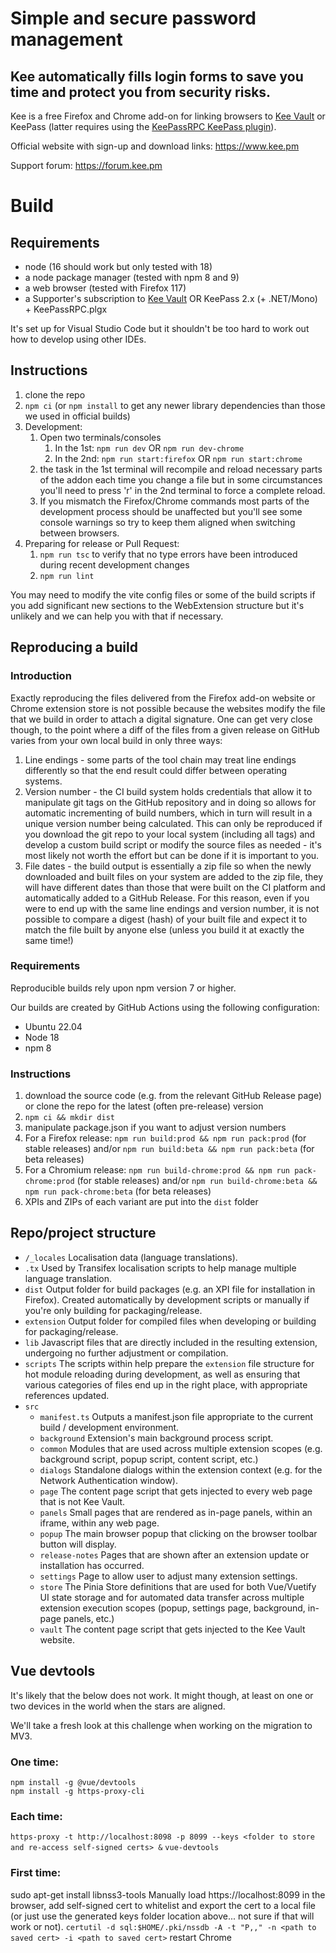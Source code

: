 # Simple and secure password management

## Kee automatically fills login forms to save you time and protect you from security risks.

Kee is a free Firefox and Chrome add-on for linking browsers to [Kee Vault](https://keevault.pm) or KeePass (latter requires using the [KeePassRPC KeePass plugin](https://github.com/kee-org/keepassrpc)).

Official website with sign-up and download links: https://www.kee.pm

Support forum: https://forum.kee.pm

# Build

## Requirements

* node (16 should work but only tested with 18)
* a node package manager (tested with npm 8 and 9)
* a web browser (tested with Firefox 117)
* a Supporter's subscription to [Kee Vault](https://keevault.pm) OR KeePass 2.x (+ .NET/Mono) + KeePassRPC.plgx

It's set up for Visual Studio Code but it shouldn't be too hard to work out how to develop using other IDEs.

## Instructions

1. clone the repo
1. `npm ci` (or `npm install` to get any newer library dependencies than those we used in official builds)
1. Development:
   1. Open two terminals/consoles
      1. In the 1st: `npm run dev` OR `npm run dev-chrome`
      1. In the 2nd: `npm run start:firefox` OR `npm run start:chrome`
   1. the task in the 1st terminal will recompile and reload necessary parts of the addon each time you change a file but in some circumstances you'll need to press 'r' in the 2nd terminal to force a complete reload.
   1. If you mismatch the Firefox/Chrome commands most parts of the development process should be unaffected but you'll see some console warnings so try to keep them aligned when switching between browsers.
1. Preparing for release or Pull Request:
   1. `npm run tsc` to verify that no type errors have been introduced during recent development changes
   1. `npm run lint`

You may need to modify the vite config files or some of the build scripts if you add significant new sections to the WebExtension structure but it's unlikely and we can help you with that if necessary.

## Reproducing a build

### Introduction

Exactly reproducing the files delivered from the Firefox add-on website or Chrome extension store is not possible because the websites modify the file that we build in order to attach a digital signature. One can get very close though, to the point where a diff of the files from a given release on GitHub varies from your own local build in only three ways:

1. Line endings - some parts of the tool chain may treat line endings differently so that the end result could differ between operating systems.
2. Version number - the CI build system holds credentials that allow it to manipulate git tags on the GitHub repository and in doing so allows for automatic incrementing of build numbers, which in turn will result in a unique version number being calculated. This can only be reproduced if you download the git repo to your local system (including all tags) and develop a custom build script or modify the source files as needed - it's most likely not worth the effort but can be done if it is important to you.
3. File dates - the build output is essentially a zip file so when the newly downloaded and built files on your system are added to the zip file, they will have different dates than those that were built on the CI platform and automatically added to a GitHub Release. For this reason, even if you were to end up with the same line endings and version number, it is not possible to compare a digest (hash) of your built file and expect it to match the file built by anyone else (unless you build it at exactly the same time!)

### Requirements

Reproducible builds rely upon npm version 7 or higher.

Our builds are created by GitHub Actions using the following configuration:

* Ubuntu 22.04
* Node 18
* npm 8

### Instructions

1. download the source code (e.g. from the relevant GitHub Release page) or clone the repo for the latest (often pre-release) version
1. `npm ci && mkdir dist`
1. manipulate package.json if you want to adjust version numbers
1. For a Firefox release: `npm run build:prod && npm run pack:prod` (for stable releases) and/or `npm run build:beta && npm run pack:beta` (for beta releases) 
1. For a Chromium release: `npm run build-chrome:prod && npm run pack-chrome:prod` (for stable releases) and/or `npm run build-chrome:beta && npm run pack-chrome:beta` (for beta releases) 
1. XPIs and ZIPs of each variant are put into the `dist` folder

## Repo/project structure

* `/_locales` Localisation data (language translations).
* `.tx` Used by Transifex localisation scripts to help manage multiple language translation.
* `dist` Output folder for build packages (e.g. an XPI file for installation in Firefox). Created automatically by development scripts or manually if you're only building for packaging/release.
* `extension` Output folder for compiled files when developing or building for packaging/release.
* `lib` Javascript files that are directly included in the resulting extension, undergoing no further adjustment or compilation.
* `scripts` The scripts within help prepare the `extension` file structure for hot module reloading during development, as well as ensuring that various categories of files end up in the right place, with appropriate references updated.
* `src` 
   * `manifest.ts` Outputs a manifest.json file appropriate to the current build / development environment.
   * `background` Extension's main background process script.
   * `common` Modules that are used across multiple extension scopes (e.g. background script, popup script, content script, etc.) 
   * `dialogs` Standalone dialogs within the extension context (e.g. for the Network Authentication window).
   * `page` The content page script that gets injected to every web page that is not Kee Vault.
   * `panels` Small pages that are rendered as in-page panels, within an iframe, within any web page.
   * `popup` The main browser popup that clicking on the browser toolbar button will display.
   * `release-notes` Pages that are shown after an extension update or installation has occurred.
   * `settings` Page to allow user to adjust many extension settings.
   * `store` The Pinia Store definitions that are used for both Vue/Vuetify UI state storage and for automated data transfer across multiple extension execution scopes (popup, settings page, background, in-page panels, etc.)
   * `vault` The content page script that gets injected to the Kee Vault website.

## Vue devtools

It's likely that the below does not work. It might though, at least on one or two devices in the world when the stars are aligned.

We'll take a fresh look at this challenge when working on the migration to MV3.

### One time:
````
npm install -g @vue/devtools
npm install -g https-proxy-cli
````

### Each time:

`https-proxy -t http://localhost:8098 -p 8099 --keys <folder to store and re-access self-signed certs> &`
`vue-devtools`

### First time:

sudo apt-get install libnss3-tools
Manually load https://localhost:8099 in the browser, add self-signed cert to whitelist and export the cert to a local file (or just use the generated keys folder location above... not sure if that will work or not).
`certutil -d sql:$HOME/.pki/nssdb -A -t "P,," -n <path to saved cert> -i <path to saved cert>`
restart Chrome

